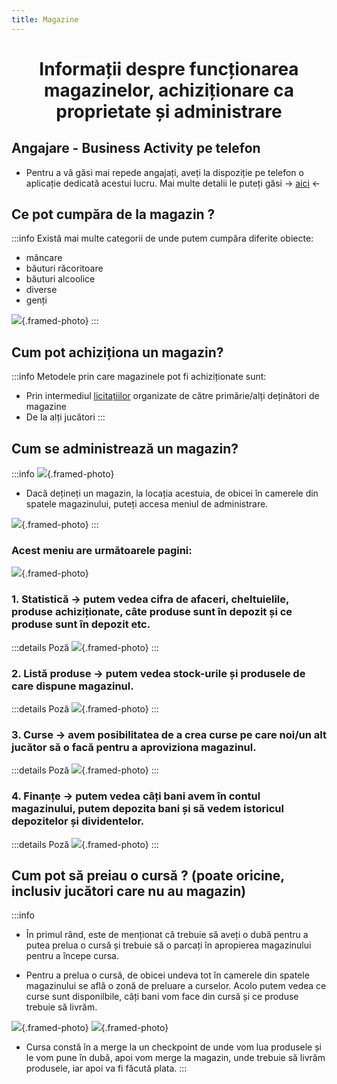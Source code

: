```yaml
---
title: Magazine
---
```



# <span class="title-font"><center>Informații despre funcționarea magazinelor, achiziționare ca proprietate și administrare</center></span>

## <span class="header-font">Angajare - Business Activity pe telefon</span>

- Pentru a vă găsi mai repede angajați, aveți la dispoziție pe telefon o aplicație dedicată acestui lucru. Mai multe detalii le puteți găsi -> [aici](/general/telefon.html#aplicatia-business-activity) <-

## <span class="header-font">Ce pot cumpăra de la magazin ?</span>

:::info
Există mai multe categorii de unde putem cumpăra diferite obiecte:

- mâncare
- băuturi răcoritoare
- băuturi alcoolice
- diverse
- genți

![](https://i.imgur.com/ntITtTB.png){.framed-photo}
:::

## <span class="header-font">Cum pot achiziționa un magazin?</span>

:::info
Metodele prin care magazinele pot fi achiziționate sunt:

- Prin intermediul [licitațiilor](auction) organizate de către primărie/alți deținători de magazine
- De la alți jucători
:::

## <span class="header-font">Cum se administrează un magazin?</span>

:::info
![](https://i.imgur.com/X6Pw5Ks.png){.framed-photo}

- Dacă dețineți un magazin, la locația acestuia, de obicei în camerele din spatele magazinului, puteți accesa meniul de administrare.

![](https://i.imgur.com/tc5ZEhM.png){.framed-photo}
:::

### <span class="header-font">Acest meniu are următoarele pagini:</span>

![](https://i.imgur.com/T7dPFAQ.png){.framed-photo}


### <span class="header-font">1. Statistică -> putem vedea cifra de afaceri, cheltuielile, produse achiziționate, câte produse sunt în depozit și ce produse sunt în depozit etc.</span>
:::details Poză
![](https://i.imgur.com/2oUQGmh.png){.framed-photo}
:::

### <span class="header-font">2. Listă produse -> putem vedea stock-urile și produsele de care dispune magazinul.</span>
:::details Poză
![](https://i.imgur.com/YSAMoaY.png){.framed-photo}
:::

### <span class="header-font">3. Curse -> avem posibilitatea de a crea curse pe care noi/un alt jucător să o facă pentru a aproviziona magazinul.</span>
:::details Poză
![](https://i.imgur.com/W0iekQm.png){.framed-photo}
:::

### <span class="header-font">4. Finanțe -> putem vedea câți bani avem în contul magazinului, putem depozita bani și să vedem istoricul depozitelor și dividentelor.</span>
:::details Poză
![](https://i.imgur.com/FXDiruY.png){.framed-photo}
:::

## <span class="header-font">Cum pot să preiau o cursă ? (poate oricine, inclusiv jucători care nu au magazin)</span>

:::info
- În primul rând, este de menționat că trebuie să aveți o dubă pentru a putea prelua o cursă și trebuie să o parcați în apropierea magazinului pentru a începe cursa.

- Pentru a prelua o cursă, de obicei undeva tot în camerele din spatele magazinului se află o zonă de preluare a curselor. Acolo putem vedea ce curse sunt disponilbile, câți bani vom face din cursă și ce produse trebuie să livrăm.

![](https://i.imgur.com/FDs8EM7.png){.framed-photo}
![](https://i.imgur.com/wofx5ww.png){.framed-photo}

- Cursa constă în a merge la un checkpoint de unde vom lua produsele și le vom pune în dubă, apoi vom merge la magazin, unde trebuie să livrăm produsele, iar apoi va fi făcută plata.
:::